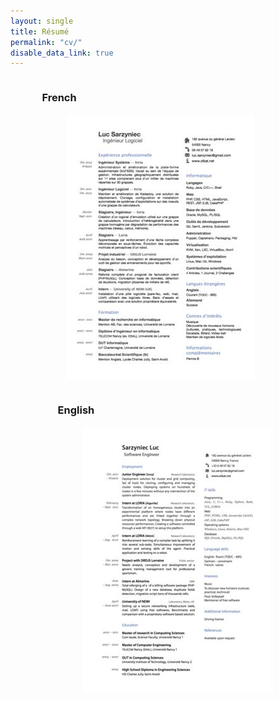 ```yaml
---
layout: single
title: Résumé
permalink: "cv/"
disable_data_link: true
---
```

<div style="float: left; margin-left: 10%;">
  <h3>French</h3>
  <figure>
    <a href="/files/misc/cv-sarzyniec-fr.pdf">
      <img class="third" src="/assets/images/cv-fr.jpg" title="French CV" alt="French CV" />
    </a>
  </figure>
</div>

<div style="float: left; margin-left: 15%;">
  <h3>English</h3>
  <figure>
    <a href="/files/misc/cv-sarzyniec-en.pdf">
      <img class="third" src="/assets/images/cv-en.jpg" title="English CV" alt="English CV" />
    </a>
  </figure>
</div>

<div class="cf" />
